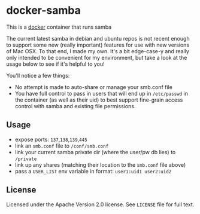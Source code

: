 # docker-samba

This is a [docker](https://www.docker.io) container that runs samba

The current latest samba in debian and ubuntu repos is not recent enough to support some new (really important) features for use with new versions of Mac OSX. To that end, I made my own.  It's a bit edge-case-y and really only intended to be convenient for my environment, but take a look at the usage below to see if it's helpful to you!

You'll notice a few things:
  * No attempt is made to auto-share or manage your smb.conf file
  * You have full control to pass in users that will end up in `/etc/passwd` in the container (as well as their uid) to best support fine-grain access control with samba and existing file permissions.

## Usage

  * expose ports: `137`,`138`,`139`,`445`
  * link an `smb.conf` file to `/conf/smb.conf` 
  * link your current samba private dir (where the user/pw db lies) to `/private`
  * link up any shares (matching their location to the `smb.conf` file above)
  * pass a `USER_LIST` env variable in format: `user1:uid1 user2:uid2` 

## License

Licensed under the Apache Version 2.0 license. See `LICENSE` file for full text.